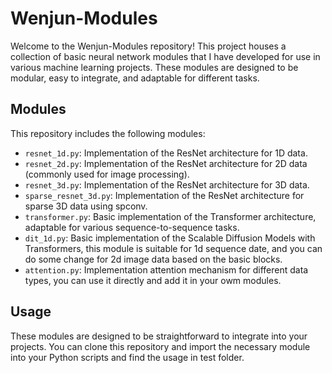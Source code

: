 # Wenjun-Modules

Welcome to the Wenjun-Modules repository! This project houses a collection of basic neural network modules that I have developed for use in various machine learning projects. These modules are designed to be modular, easy to integrate, and adaptable for different tasks.

## Modules

This repository includes the following modules:

- `resnet_1d.py`: Implementation of the ResNet architecture for 1D data.
- `resnet_2d.py`: Implementation of the ResNet architecture for 2D data (commonly used for image processing).
- `resnet_3d.py`: Implementation of the ResNet architecture for 3D data.
- `sparse_resnet_3d.py`: Implementation of the ResNet architecture for sparse 3D data using spconv.
- `transformer.py`: Basic implementation of the Transformer architecture, adaptable for various sequence-to-sequence tasks.
- `dit_1d.py`: Basic implementation of the Scalable Diffusion Models with Transformers, this module is suitable for 1d sequence date, and you can do some change for 2d image data based on the basic blocks.
- `attention.py`: Implementation attention mechanism for different data types, you can use it directly and add it in your owm modules.

## Usage

These modules are designed to be straightforward to integrate into your projects. You can clone this repository and import the necessary module into your Python scripts and find the usage in test folder.



